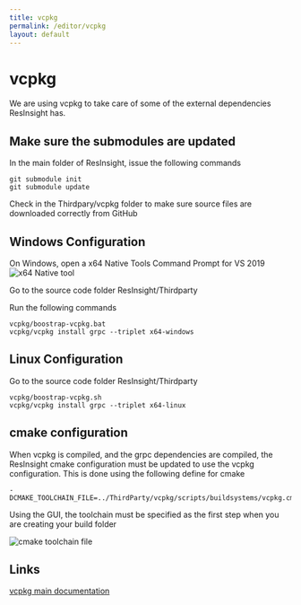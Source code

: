 ```yaml
---
title: vcpkg
permalink: /editor/vcpkg
layout: default
---
```



# vcpkg
We are using vcpkg to take care of some of the external dependencies ResInsight has.

## Make sure the submodules are updated
In the main folder of ResInsight, issue the following commands

    git submodule init
    git submodule update

Check in the Thirdpary/vcpkg folder to make sure source files are downloaded correctly from GitHub

## Windows Configuration
On Windows, open a x64 Native Tools Command Prompt for VS 2019
![x64 Native tool]({{site.baseurl}}/assets/images/x64_native_tool.png)

Go to the source code folder ResInsight/Thirdparty

Run the following commands

    vcpkg/boostrap-vcpkg.bat
    vcpkg/vcpkg install grpc --triplet x64-windows


## Linux Configuration
Go to the source code folder ResInsight/Thirdparty

    vcpkg/boostrap-vcpkg.sh
    vcpkg/vcpkg install grpc --triplet x64-linux
    
## cmake configuration
When vcpkg is compiled, and the grpc dependencies are compiled, the ResInsight cmake configuration must be updated to use the vcpkg configuration. This is done using the following define for cmake

    -DCMAKE_TOOLCHAIN_FILE=../ThirdParty/vcpkg/scripts/buildsystems/vcpkg.cmake

Using the GUI, the toolchain must be specified as the first step when you are creating your build folder 

![cmake toolchain file]({{site.baseurl}}/assets/images/cmake_toolchain_file.png)


## Links 
[vcpkg main documentation](https://vcpkg.readthedocs.io/en/latest/)
